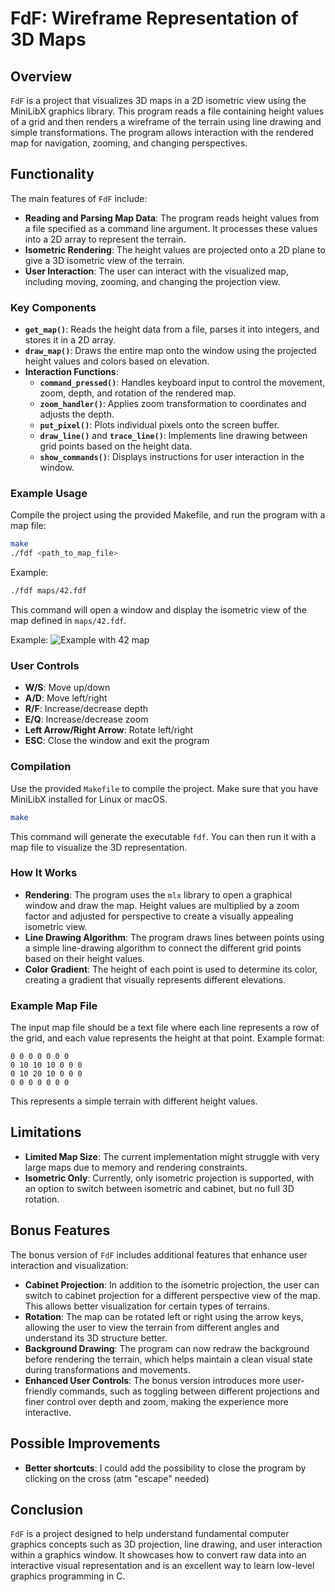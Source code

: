 # FdF: Wireframe Representation of 3D Maps

## Overview

`FdF` is a project that visualizes 3D maps in a 2D isometric view using the MiniLibX graphics library. This program reads a file containing height values of a grid and then renders a wireframe of the terrain using line drawing and simple transformations. The program allows interaction with the rendered map for navigation, zooming, and changing perspectives.

## Functionality

The main features of `FdF` include:
- **Reading and Parsing Map Data**: The program reads height values from a file specified as a command line argument. It processes these values into a 2D array to represent the terrain.
- **Isometric Rendering**: The height values are projected onto a 2D plane to give a 3D isometric view of the terrain.
- **User Interaction**: The user can interact with the visualized map, including moving, zooming, and changing the projection view.

### Key Components

- **`get_map()`**: Reads the height data from a file, parses it into integers, and stores it in a 2D array.
- **`draw_map()`**: Draws the entire map onto the window using the projected height values and colors based on elevation.
- **Interaction Functions**:
  - **`command_pressed()`**: Handles keyboard input to control the movement, zoom, depth, and rotation of the rendered map.
  - **`zoom_handler()`**: Applies zoom transformation to coordinates and adjusts the depth.
  - **`put_pixel()`**: Plots individual pixels onto the screen buffer.
  - **`draw_line()`** and **`trace_line()`**: Implements line drawing between grid points based on the height data.
  - **`show_commands()`**: Displays instructions for user interaction in the window.

### Example Usage

Compile the project using the provided Makefile, and run the program with a map file:

```sh
make
./fdf <path_to_map_file>
```

Example:

```sh
./fdf maps/42.fdf
```

This command will open a window and display the isometric view of the map defined in `maps/42.fdf`.

Example: 
![Example with 42 map](example_fdf.png)

### User Controls

- **W/S**: Move up/down
- **A/D**: Move left/right
- **R/F**: Increase/decrease depth
- **E/Q**: Increase/decrease zoom
- **Left Arrow/Right Arrow**: Rotate left/right
- **ESC**: Close the window and exit the program

### Compilation

Use the provided `Makefile` to compile the project. Make sure that you have MiniLibX installed for Linux or macOS.

```sh
make
```

This command will generate the executable `fdf`. You can then run it with a map file to visualize the 3D representation.

### How It Works

- **Rendering**: The program uses the `mlx` library to open a graphical window and draw the map. Height values are multiplied by a zoom factor and adjusted for perspective to create a visually appealing isometric view.
- **Line Drawing Algorithm**: The program draws lines between points using a simple line-drawing algorithm to connect the different grid points based on their height values.
- **Color Gradient**: The height of each point is used to determine its color, creating a gradient that visually represents different elevations.

### Example Map File

The input map file should be a text file where each line represents a row of the grid, and each value represents the height at that point. Example format:

```
0 0 0 0 0 0 0
0 10 10 10 0 0 0
0 10 20 10 0 0 0
0 0 0 0 0 0 0
```

This represents a simple terrain with different height values.

## Limitations

- **Limited Map Size**: The current implementation might struggle with very large maps due to memory and rendering constraints.
- **Isometric Only**: Currently, only isometric projection is supported, with an option to switch between isometric and cabinet, but no full 3D rotation.

## Bonus Features

The bonus version of `FdF` includes additional features that enhance user interaction and visualization:
- **Cabinet Projection**: In addition to the isometric projection, the user can switch to cabinet projection for a different perspective view of the map. This allows better visualization for certain types of terrains.
- **Rotation**: The map can be rotated left or right using the arrow keys, allowing the user to view the terrain from different angles and understand its 3D structure better.
- **Background Drawing**: The program can now redraw the background before rendering the terrain, which helps maintain a clean visual state during transformations and movements.
- **Enhanced User Controls**: The bonus version introduces more user-friendly commands, such as toggling between different projections and finer control over depth and zoom, making the experience more interactive.

## Possible Improvements

- **Better shortcuts**: I could add the possibility to close the program by clicking on the cross (atm "escape" needed)

## Conclusion

`FdF` is a project designed to help understand fundamental computer graphics concepts such as 3D projection, line drawing, and user interaction within a graphics window. It showcases how to convert raw data into an interactive visual representation and is an excellent way to learn low-level graphics programming in C.


